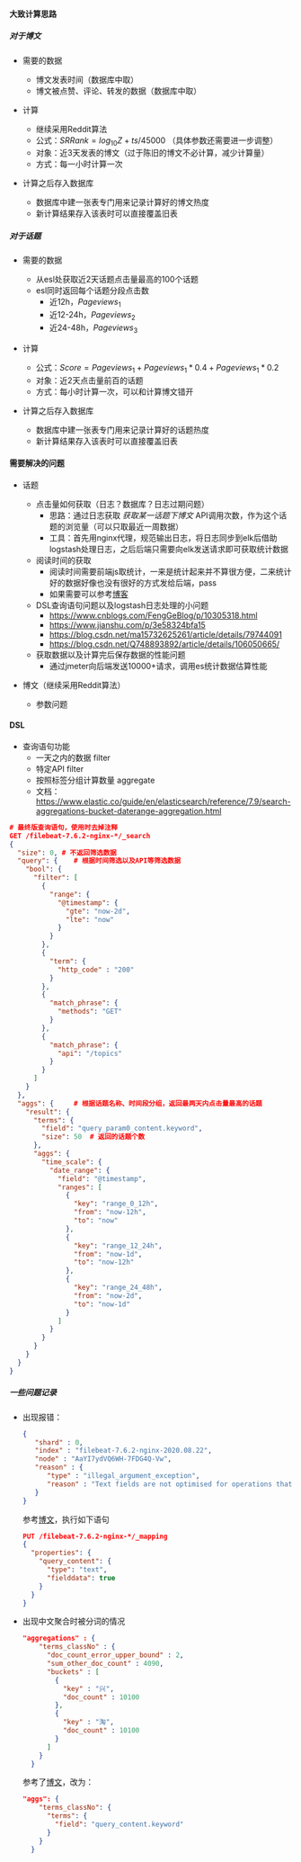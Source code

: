 #### 大致计算思路



##### 对于博文

- 需要的数据
  - 博文发表时间（数据库中取）
  - 博文被点赞、评论、转发的数据（数据库中取）
- 计算
  - 继续采用Reddit算法
  - 公式：$SRRank=log_{10}Z+ts/45000$ （具体参数还需要进一步调整）
  - 对象：近3天发表的博文（过于陈旧的博文不必计算，减少计算量）
  - 方式：每一小时计算一次

- 计算之后存入数据库
  - 数据库中建一张表专门用来记录计算好的博文热度
  - 新计算结果存入该表时可以直接覆盖旧表



##### 对于话题

- 需要的数据

  - 从esl处获取近2天话题点击量最高的100个话题
  - esl同时返回每个话题分段点击数
    - 近12h，$Pageviews_1$
    - 近12-24h，$Pageviews_2$
    - 近24-48h，$Pageviews_3$

- 计算

  - 公式：$Score = Pageviews_1 + Pageviews_1 * 0.4 + Pageviews_1 * 0.2$
  - 对象：近2天点击量前百的话题
  - 方式：每小时计算一次，可以和计算博文错开

- 计算之后存入数据库

  - 数据库中建一张表专门用来记录计算好的话题热度
  - 新计算结果存入该表时可以直接覆盖旧表

  



#### 需要解决的问题

- 话题

  - 点击量如何获取（日志？数据库？日志过期问题）
    - 思路：通过日志获取 *获取某一话题下博文* API调用次数，作为这个话题的浏览量（可以只取最近一周数据）
    - 工具：首先用nginx代理，规范输出日志，将日志同步到elk后借助logstash处理日志，之后后端只需要向elk发送请求即可获取统计数据
  - 阅读时间的获取
    - 阅读时间需要前端js取统计，一来是统计起来并不算很方便，二来统计好的数据好像也没有很好的方式发给后端，pass
    - 如果需要可以参考[博客](https://www.cnblogs.com/hubgit/p/6178311.html)
  - DSL查询语句问题以及logstash日志处理的小问题
    - https://www.cnblogs.com/FengGeBlog/p/10305318.html
    - https://www.jianshu.com/p/3e58324bfa15
    - https://blog.csdn.net/ma15732625261/article/details/79744091
    - https://blog.csdn.net/Q748893892/article/details/106050665/
  - 获取数据以及计算完后保存数据的性能问题
    - 通过jmeter向后端发送10000+请求，调用es统计数据估算性能

- 博文（继续采用Reddit算法）

  - 参数问题

    

#### DSL

- 查询语句功能
  - 一天之内的数据 filter
  - 特定API filter
  - 按照标签分组计算数量 aggregate
  - 文档：https://www.elastic.co/guide/en/elasticsearch/reference/7.9/search-aggregations-bucket-daterange-aggregation.html

```json
# 最终版查询语句，使用时去掉注释
GET /filebeat-7.6.2-nginx-*/_search
{
  "size": 0, # 不返回筛选数据
  "query": {	# 根据时间筛选以及API等筛选数据
    "bool": {
      "filter": [
        {
          "range": {
            "@timestamp": {
              "gte": "now-2d",
              "lte": "now"
            }
          }
        },
        {
          "term": {
            "http_code" : "200"
          }
        },
        {
          "match_phrase": {
            "methods": "GET"
          }
        },
        {
          "match_phrase": {
            "api": "/topics"
          }
        }
      ]
    }
  },
  "aggs": {		# 根据话题名称、时间段分组，返回最两天内点击量最高的话题
    "result": {
      "terms": {
        "field": "query_param0_content.keyword",
        "size": 50	# 返回的话题个数
      },
      "aggs": {
        "time_scale": {
          "date_range": {
            "field": "@timestamp",
            "ranges": [
              {
                "key": "range_0_12h",
                "from": "now-12h",
                "to": "now"
              },
              {
                "key": "range_12_24h",
                "from": "now-1d",
                "to": "now-12h"
              },
              {
                "key": "range_24_48h",
                "from": "now-2d",
                "to": "now-1d"
              }
            ]
          }
        }
      }
    }
  }
}
```



##### 一些问题记录

- 出现报错：

  ```json
  {
     "shard" : 0,
     "index" : "filebeat-7.6.2-nginx-2020.08.22",
     "node" : "AaYI7ydVQ6WH-7FDG4Q-Vw",
     "reason" : {
        "type" : "illegal_argument_exception",
        "reason" : "Text fields are not optimised for operations that require per-document field data like aggregations and sorting, so these operations are disabled by default. Please use a keyword field instead. Alternatively, set fielddata=true on [query_header] in order to load field data by uninverting the inverted index. Note that this can use significant memory."
     }
  }
  ```

  参考[博文](https://www.cnblogs.com/fat-girl-spring/p/12855938.html)，执行如下语句

  ```json
  PUT /filebeat-7.6.2-nginx-*/_mapping
  {
    "properties": {
      "query_content": { 
        "type": "text",
        "fielddata": true
      }
    }
  }
  ```

- 出现中文聚合时被分词的情况

  ```json
  "aggregations" : {
      "terms_classNo" : {
        "doc_count_error_upper_bound" : 2,
        "sum_other_doc_count" : 4090,
        "buckets" : [
          {
            "key" : "兴",
            "doc_count" : 10100
          },
          {
            "key" : "淘",
            "doc_count" : 10100
          }
        ]
      }
    }
  ```

  参考了[博文](https://www.2cto.com/database/201805/742403.html)，改为：

  ```json
  "aggs": {	
      "terms_classNo": {
        "terms": {
          "field": "query_content.keyword"                  
        }
      }
    }
  ```

  

